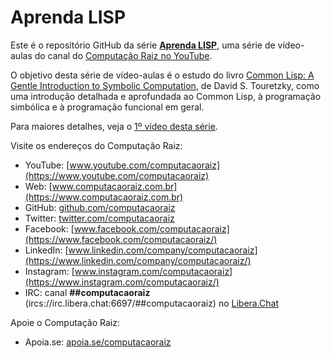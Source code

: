 # Aprenda LISP

Este é o repositório GitHub da série
**[Aprenda LISP](https://www.youtube.com/playlist?list=PLk3bkShxC-bA-dLxiXgZK8DeSUOOpV54Q)**,
uma série de vídeo-aulas do canal do [Computação Raiz no YouTube](https://www.youtube.com/computacaoraiz).

O objetivo desta série de vídeo-aulas é o estudo do livro [Common Lisp: A Gentle
Introduction to Symbolic Computation](https://www.cs.cmu.edu/~dst/LispBook/), de
David S. Touretzky, como uma introdução detalhada e aprofundada ao Common Lisp,
à programação simbólica e à programação funcional em geral.

Para maiores detalhes, veja o [1º vídeo desta
série](https://www.youtube.com/watch?v=XOMJ0QU2PeE).

Visite os endereços do Computação Raiz:

* YouTube: [www.youtube.com/computacaoraiz](https://www.youtube.com/computacaoraiz)
* Web: [www.computacaoraiz.com.br](https://www.computacaoraiz.com.br)
* GitHub: [github.com/computacaoraiz](https://github.com/computacaoraiz/)
* Twitter: [twitter.com/computacaoraiz](https://twitter.com/computacaoraiz/)
* Facebook: [www.facebook.com/computacaoraiz](https://www.facebook.com/computacaoraiz/)
* LinkedIn: [www.linkedin.com/company/computacaoraiz](https://www.linkedin.com/company/computacaoraiz/)
* Instagram: [www.instagram.com/computacaoraiz](https://www.instagram.com/computacaoraiz/)
* IRC: canal **##computacaoraiz** (ircs://irc.libera.chat:6697/##computacaoraiz) no [Libera.Chat](https://libera.chat/)

Apoie o Computação Raiz:
* Apoia.se: [apoia.se/computacaoraiz](https://apoia.se/computacaoraiz)
